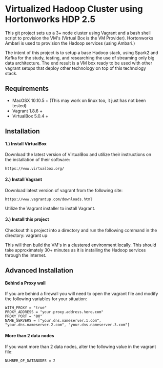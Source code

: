 # Virtualized Hadoop Cluster using Hortonworks HDP 2.5

This git project sets up a 3+ node cluster using Vagrant and a bash shell script to
provision the VM's (Virtual Box is the VM Provider). Hortonworks Ambari is used
to provision the Hadoop services (using Ambari.)

The intent of this project is to setup a base Hadoop stack, using Spark2 and Kafka
for the study, testing, and researching the use of streaming only big data
architecture. The end result is a VM box ready to be used with other vagrant
setups that deploy other technology on top of this technology stack.

## Requirements

* MacOSX 10.10.5 +  (This may work on linux too, it just has not been tested)
* Vagrant 1.8.6 +
* VirtualBox 5.0.4 +

## Installation

#### 1.) Install VirtualBox
Download the latest version of VirtualBox and utilize their instructions on the
installation of their software:
```
https://www.virtualbox.org/
```
#### 2.) Install Vagrant
Download latest version of vagrant from the following site:
```
https://www.vagrantup.com/downloads.html
```
Utilize the Vagrant installer to install Vagrant.

#### 3.) Install this project
Checkout this project into a directory and run the following command in the directory:
vagrant up

This will then build the VM's in a clustered environment locally. This should take approximately
30+ minutes as it is installing the Hadoop services through the internet.

## Advanced Installation

#### Behind a Proxy wall
If you are behind a firewall you will need to open the vagrant file and modify the following
variables for your situation:
```
WITH_PROXY = "true"
PROXY_ADDRESS = "your.proxy.address.here.com"
PROXY_PORT = "80"
NAME_SERVERS = ["your.dns.nameserver.1.com", "your.dns.nameserver.2.com", "your.dns.nameserver.3.com"]
```
#### More than 2 data nodes
If you want more than 2 data nodes, alter the following value in the vagrant file:
```
NUMBER_OF_DATANODES = 2
```
